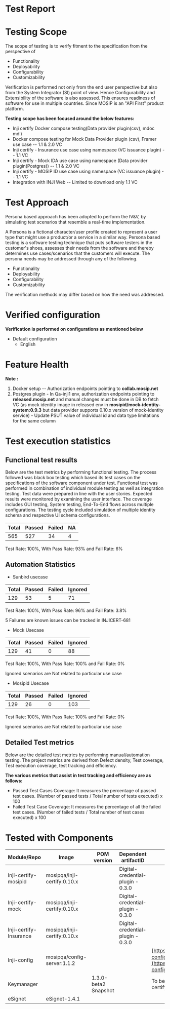 # Test Report

# Testing Scope

The scope of testing is to verify fitment to the specification from the perspective of

- Functionality
- Deployability
- Configurability
- Customizability

Verification is performed not only from the end user perspective but also from the System Integrator (SI) point of view. Hence Configurability and Extensibility of the software is also assessed. This ensures readiness of software for use in multiple countries. Since MOSIP is an "API First" product platform.

**Testing scope has been focused around the below features:**

- Inji certify Docker compose testing(Data provider plugin(csv), mdoc mdl)
- Docker compose testing for Mock Data Provider plugin (csv), Framer use case -- 1.1 & 2.0 VC
- Inji certify - Insurance use case using namespace (VC issuance plugin) -- 1.1 VC
- Inji certify - Mock IDA use case using namespace (Data provider plugin(Postgres)) -- 1.1 & 2.0 VC
- Inji certify - MOSIP ID use case using namespace (VC issuance plugin) -- 1.1 VC
- Integration with INJI Web -- Limited to download only 1.1 VC

# Test Approach

Persona based approach has been adopted to perform the IV&V, by simulating test scenarios that resemble a real-time implementation.

A Persona is a fictional character/user profile created to represent a user type that might use a product/or a service in a similar way. Persona based testing is a software testing technique that puts software testers in the customer's shoes, assesses their needs from the software and thereby determines use cases/scenarios that the customers will execute. The persona needs may be addressed through any of the following.

- Functionality
- Deployability
- Configurability
- Customizability

The verification methods may differ based on how the need was addressed.

# Verified configuration 

**Verification is performed on configurations as mentioned below**

- Default configuration
    - English

# Feature Health


**Note :**

1. Docker setup -- Authorization endpoints pointing to **collab.mosip.net**
2. Postgres plugin - In Qa-inji1 env, authorization endpoints pointing to **released.mosip.net** and manual changes must be done in DB to fetch VC (as mock identity image in released env in **mosipid/mock-identity-system:0.9.3** but data provider supports 0.10.x version of mock-identity service) - Update PSUT value of individual id and data type limitations for the same column

# Test execution statistics 

## Functional test results

Below are the test metrics by performing functional testing. The process followed was black box testing which based its test cases on the specifications of the software component under test. Functional test was performed in combination of individual module testing as well as integration testing. Test data were prepared in line with the user stories. Expected results were monitored by examining the user interface. The coverage includes GUI testing, System testing, End-To-End flows across multiple configurations. The testing cycle included simulation of multiple identity schema and respective UI schema configurations.

| **Total** | **Passed** | **Failed** | **NA** |
|-----------|-------------|------------|--------|
| 565       | 527         | 34         | 4      |

Test Rate: 100%, With Pass Rate: 93% and Fail Rate: 6%

## Automation Statistics 

- Sunbird usecase

| **Total** | **Passed** | **Failed** | **Ignored** |
|-----------|-------------|------------|-------------|
| 129       | 53          | 5          | 71          |

Test Rate: 100%, With Pass Rate: 96% and Fail Rate: 3.8%

5 Failures are known issues can be tracked in INJICERT-681

- Mock Usecase

| **Total** | **Passed** | **Failed** | **Ignored** |
|-----------|-------------|------------|-------------|
| 129       | 41          | 0          | 88          |

Test Rate: 100%, With Pass Rate: 100% and Fail Rate: 0%

Ignored scenarios are Not related to particular use case

- Mosipid Usecase

| **Total** | **Passed** | **Failed** | **Ignored** |
|-----------|-------------|------------|-------------|
| 129       | 26          | 0          | 103         |

Test Rate: 100%, With Pass Rate: 100% and Fail Rate: 0%

Ignored scenarios are Not related to particular use case

## Detailed Test metrics

Below are the detailed test metrics by performing manual/automation testing. The project metrics are derived from Defect density, Test coverage, Test execution coverage, test tracking and efficiency.

**The various metrics that assist in test tracking and efficiency are as follows:**

- Passed Test Cases Coverage: It measures the percentage of passed test cases. (Number of passed tests / Total number of tests executed) x 100
- Failed Test Case Coverage: It measures the percentage of all the failed test cases. (Number of failed tests / Total number of test cases executed) x 100

# Tested with Components

| **Module/Repo**        | **Image**                     | **POM version** | **Dependent artifactID** | **Comments**                                                                 |
|------------------------|-------------------------------|-----------------|--------------------------|------------------------------------------------------------------------------|
| Inji-certify-mosipid   | mosipqa/inji-certify:0.10.x   |                 | Digital-credential-plugin - 0.3.0 |                                                                              |
| Inji-certify-mock      | mosipqa/inji-certify:0.10.x   |                 | Digital-credential-plugin - 0.3.0 |                                                                              |
| Inji-certify-Insurance | mosipqa/inji-certify:0.10.x   |                 | Digital-credential-plugin - 0.3.0 |                                                                              |
| Inji-config            | mosipqa/config-server:1.1.2   |                 |                          | [https://github.com/mosip/inji-config/tree/release-0.5.x](https://github.com/mosip/inji-config/tree/release-0.5.x) |
| Keymanager             |                               | 1.3.0-beta2 Snapshot |                          | To be released as a part of certify                                          |
| eSignet                | eSignet-1.4.1                 |                 |                          |                                                                              |

